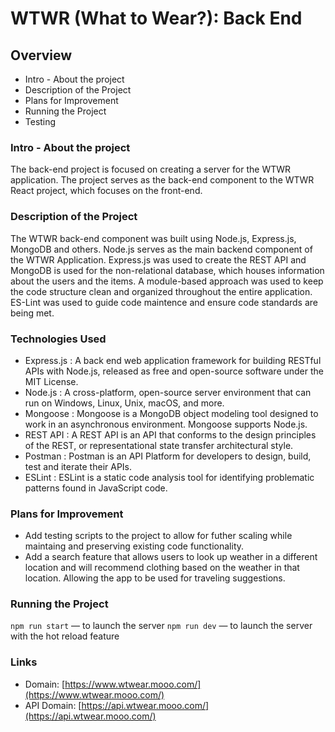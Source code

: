 # WTWR (What to Wear?): Back End

## Overview

- Intro - About the project
- Description of the Project
- Plans for Improvement
- Running the Project
- Testing

### Intro - About the project

The back-end project is focused on creating a server for the WTWR application. The project serves as the back-end component to the WTWR React project, which focuses on the front-end.

### Description of the Project

The WTWR back-end component was built using Node.js, Express.js, MongoDB and others. Node.js serves as the main backend component of the WTWR Application. Express.js was used to create the REST API and MongoDB is used for the non-relational database, which houses information about the users and the items. A module-based approach was used to keep the code structure clean and organized throughout the entire application. ES-Lint was used to guide code maintence and ensure code standards are being met.

### Technologies Used

- Express.js : A back end web application framework for building RESTful APIs with Node.js, released as free and open-source software under the MIT License.
- Node.js : A cross-platform, open-source server environment that can run on Windows, Linux, Unix, macOS, and more.
- Mongoose : Mongoose is a MongoDB object modeling tool designed to work in an asynchronous environment. Mongoose supports Node.js.
- REST API : A REST API is an API that conforms to the design principles of the REST, or representational state transfer architectural style.
- Postman : Postman is an API Platform for developers to design, build, test and iterate their APIs.
- ESLint : ESLint is a static code analysis tool for identifying problematic patterns found in JavaScript code.

### Plans for Improvement

- Add testing scripts to the project to allow for futher scaling while maintaing and preserving existing code functionality.
- Add a search feature that allows users to look up weather in a different location and will recommend clothing based on the weather in that location. Allowing the app to be used for traveling suggestions.

### Running the Project

`npm run start` — to launch the server
`npm run dev` — to launch the server with the hot reload feature

### Links

- Domain: [https://www.wtwear.mooo.com/](https://www.wtwear.mooo.com/)
- API Domain: [https://api.wtwear.mooo.com/](https://api.wtwear.mooo.com/)
